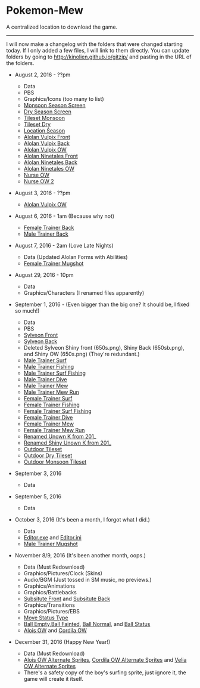 # Pokemon-Mew
A centralized location to download the game.

* * *

I will now make a changelog with the folders that were changed starting today. If I only added a few files, I will link to them directly. You can update folders by going to http://kinolien.github.io/gitzip/ and pasting in the URL of the folders.

* August 2, 2016 - ??pm
  * Data
  * PBS
  * Graphics/Icons (too many to list)
  * [Monsoon Season Screen](Graphics/Pictures/season_monsoon.png)
  * [Dry Season Screen](Graphics/Pictures/season_dry.png)
  * [Tileset Monsoon](Graphics/Tilesets/Outdoor_monsoon.png)
  * [Tileset Dry](Graphics/Tilesets/Outdoor_dry.png)
  * [Location Season](Graphics/Pictures/locationseason.png)
  * [Alolan Vulpix Front](Graphics/Battlers/Front/037_1.png)
  * [Alolan Vulpix Back](Graphics/Battlers/Back/037b_1.png)
  * [Alolan Vulpix OW](Graphics/Characters/037_1.png)
  * [Alolan Ninetales Front](Graphics/Battlers/Front/038_1.png)
  * [Alolan Ninetales Back](Graphics/Battlers/Back/038b_1.png)
  * [Alolan Ninetales OW](Graphics/Characters/038_1.png)
  * [Nurse OW](Graphics/Characters/BW071.png)
  * [Nurse OW 2](Graphics/Characters/BW071a.png)

* August 3, 2016 - ??pm
  * [Alolan Vulpix OW](Graphics/Characters/037_1.png)

* August 6, 2016 - 1am (Because why not)
  * [Female Trainer Back](Graphics/Characters/trback001.png)
  * [Male Trainer Back](Graphics/Characters/trback000.png)

* August 7, 2016 - 2am (Love Late Nights)
  * Data (Updated Alolan Forms with Abilities)
  * [Female Trainer Mugshot](Graphics/Transitions/vsTrainer1)

* August 29, 2016 - 10pm
  * Data
  * Graphics/Characters (I renamed files apparently)

* September 1, 2016 - (Even bigger than the big one? It should be, I fixed so much!)
  * Data
  * PBS
  * [Sylveon Front](Graphics/Battlers/Front/650.png)
  * [Sylveon Back](Graphics/Battlers/Back/650b.png)
  * Deleted Sylveon Shiny front (650s.png), Shiny Back (650sb.png), and Shiny OW (650s.png) (They're redundant.)
  * [Male Trainer Surf](Graphics/Characters/boy_surf_offset.png)
  * [Male Trainer Fishing](Graphics/Characters/boy_fish_offset.png)
  * [Male Trainer Surf Fishing](Graphics/Characters/boy_fishsurf_offset.png)
  * [Male Trainer Dive](Graphics/Characters/boy_dive_offset.png)
  * [Male Trainer Mew](Graphics/Characters/trchar000_1.png)
  * [Male Trainer Mew Run](Graphics/Characters/boy_run_1.png)
  * [Female Trainer Surf](Graphics/Characters/girl_surf_offset.png)
  * [Female Trainer Fishing](Graphics/Characters/girl_fish_offset.png)
  * [Female Trainer Surf Fishing](Graphics/Characters/girl_fishsurf_offset.png)
  * [Female Trainer Dive](Graphics/Characters/girl_dive_offset.png)
  * [Female Trainer Mew](Graphics/Characters/trchar001_1.png)
  * [Female Trainer Mew Run](Graphics/Characters/girl_run_1.png)
  * [Renamed Unown K from 201_](Graphics/Characters/201_10.png)
  * [Renamed Shiny Unown K from 201_](Graphics/Characters/201s_10.png)
  * [Outdoor Tileset](Graphics/Tilesets/Outdoor.png)
  * [Outdoor Dry Tileset](Graphics/Tilesets/Outdoor_dry.png)
  * [Outdoor Monsoon Tileset](Graphics/Tilesets/Outdoor_monsoon.png)

* September 3, 2016
  * Data

* September 5, 2016
  * Data

* October 3, 2016 (It's been a month, I forgot what I did.)
  * Data
  * [Editor.exe](Editor.exe) and [Editor.ini](Editor.ini)
  * [Male Trainer Mugshot](Graphics/Transitions/vsTrainer0)
  
* November 8/9, 2016 (It's been another month, oops.)
  * Data (Must Redownload)
  * Graphics/Pictures/Clock (Skins)
  * Audio/BGM (Just tossed in SM music, no previews.)
  * Graphics/Animations
  * Graphics/Battlebacks
  * [Subsitute Front](Graphics/Battlers/substitute.png) and [Subsitute Back](Graphics/Battlers/substitute_back.png)
  * Graphics/Transitions
  * Graphics/Pictures/EBS
  * [Move Status Type](Graphics/Pictures/category.png)
  * [Ball Empty](Graphics/Pictures/ballempty.png),[Ball Fainted](Graphics/Pictures/ballfainted.png), [Ball Normal](Graphics/Pictures/ballnormal.png), and [Ball Status](Graphics/Pictures/ballstatus.PNG)
  * [Alois OW](Graphics/Characters/BW167.png) and [Cordila OW](Graphics/Characters/BW168.png)
  
* December 31, 2016 (Happy New Year!)
  * Data (Must Redownload)
  * [Alois OW Alternate Sprites](Graphics/Characters/BW167a.png), [Cordila OW Alternate Sprites](Graphics/Characters/BW168a.png) and [Velia OW Alternate Sprites](Graphics/Characters/BW166a.png)
  * There's a safety copy of the boy's surfing sprite, just ignore it, the game will create it itself.